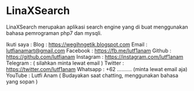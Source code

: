 # LinaXSearch
LinaXSearch merupakan aplikasi search engine yang di buat menggunakan bahasa pemrograman php7 dan mysqli.

 Ikuti saya :
 Blog : https://wegihngetik.blogspot.com
 Email : lutfianamart@gmail.com
 Facebook : https://fb.me/lutf1anam
 Github : https://github.com/lutfianam
 Instagram : https://instagram.com/lutf1anam
 Telegram : ( silahkan minta lewat email )
 Twitter : https://twitter.com/lutf1anam
 Whatsapp : +62 .......... (minta lewat email aja)
 YouTube : Lutfi Anam
 ( Budayakan saat chatting, menggunakan bahasa yang sopan )
